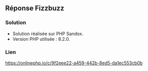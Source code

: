 ## Réponse Fizzbuzz


### Solution

- Solution réalisée sur PHP Sandox.
- Version PHP utilisée : 8.2.0.

### Lien

https://onlinephp.io/c/9f2eee22-a459-442b-8ed5-da1ec553cb0b

